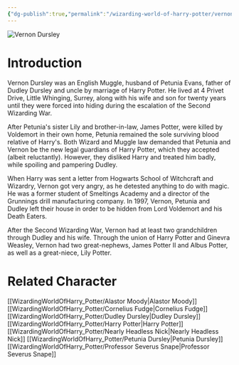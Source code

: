 ```yaml
---
{"dg-publish":true,"permalink":"/wizarding-world-of-harry-potter/vernon-dursley/","dgPassFrontmatter":true}
---
```


![Vernon Dursley](http://rxbg5ysja.bkt.gdipper.com/Vernon_Dursley.png)
# Introduction
Vernon Dursley was an English Muggle, husband of Petunia Evans, father of Dudley Dursley and uncle by marriage of Harry Potter. He lived at 4 Privet Drive, Little Whinging, Surrey, along with his wife and son for twenty years until they were forced into hiding during the escalation of the Second Wizarding War. 

After Petunia's sister Lily and brother-in-law, James Potter, were killed by Voldemort in their own home, Petunia remained the sole surviving blood relative of Harry's. Both Wizard and Muggle law demanded that Petunia and Vernon be the new legal guardians of Harry Potter, which they accepted (albeit reluctantly). However, they disliked Harry and treated him badly, while spoiling and pampering Dudley.

When Harry was sent a letter from Hogwarts School of Witchcraft and Wizardry, Vernon got very angry, as he detested anything to do with magic. He was a former student of Smeltings Academy and a director of the Grunnings drill manufacturing company. In 1997, Vernon, Petunia and Dudley left their house in order to be hidden from Lord Voldemort and his Death Eaters.

After the Second Wizarding War, Vernon had at least two grandchildren through Dudley and his wife. Through the union of Harry Potter and Ginevra Weasley, Vernon had two great-nephews, James Potter II and Albus Potter, as well as a great-niece, Lily Potter.

# Related Character
[[WizardingWorldOfHarry_Potter/Alastor Moody\|Alastor Moody]]
[[WizardingWorldOfHarry_Potter/Cornelius Fudge\|Cornelius Fudge]]
[[WizardingWorldOfHarry_Potter/Dudley Dursley\|Dudley Dursley]]
[[WizardingWorldOfHarry_Potter/Harry Potter\|Harry Potter]]
[[WizardingWorldOfHarry_Potter/Nearly Headless Nick\|Nearly Headless Nick]]
[[WizardingWorldOfHarry_Potter/Petunia Dursley\|Petunia Dursley]]
[[WizardingWorldOfHarry_Potter/Professor Severus Snape\|Professor Severus Snape]]
